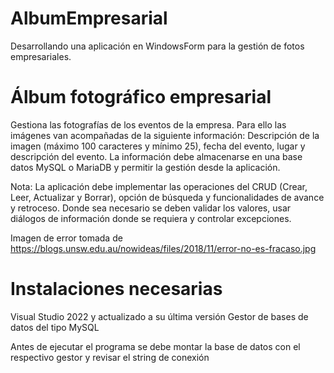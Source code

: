 # AlbumEmpresarial

Desarrollando una aplicación en WindowsForm para la gestión de fotos empresariales.

# Álbum fotográfico empresarial
Gestiona las fotografías de los eventos de la empresa. Para ello las imágenes van acompañadas de la siguiente información: Descripción de la imagen (máximo 100 caracteres y mínimo 25), fecha del evento, lugar y descripción del evento. La información debe almacenarse en una base datos MySQL o MariaDB y permitir la gestión desde la aplicación.

Nota: La aplicación debe implementar las operaciones del CRUD (Crear, Leer, Actualizar y Borrar), opción de búsqueda y funcionalidades de
avance y retroceso. Donde sea necesario se deben validar los valores, usar diálogos de información donde se requiera y controlar excepciones.

Imagen de error tomada de 
https://blogs.unsw.edu.au/nowideas/files/2018/11/error-no-es-fracaso.jpg 

# Instalaciones necesarias
Visual Studio 2022 y actualizado a su última versión 
Gestor de bases de datos del tipo MySQL

Antes de ejecutar el programa se debe montar la base de datos con el respectivo gestor y revisar el string de conexión 
